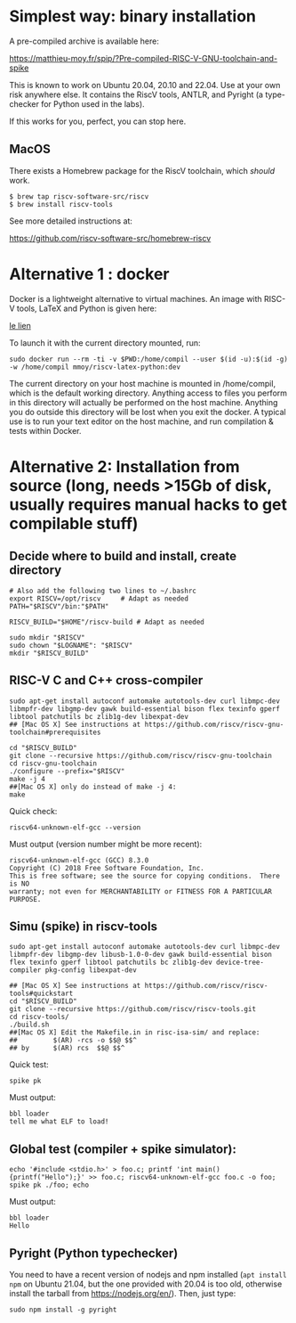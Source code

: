 # Simplest way: binary installation

A pre-compiled archive is available here:

  https://matthieu-moy.fr/spip/?Pre-compiled-RISC-V-GNU-toolchain-and-spike

This is known to work on Ubuntu 20.04, 20.10 and 22.04. Use at your own risk anywhere
else. It contains the RiscV tools, ANTLR, and Pyright (a type-checker for Python
used in the labs).

If this works for you, perfect, you can stop here.

## MacOS

There exists a Homebrew package for the RiscV toolchain, which
_should_ work.

```
$ brew tap riscv-software-src/riscv
$ brew install riscv-tools
```

See more detailed instructions at:

  https://github.com/riscv-software-src/homebrew-riscv

# Alternative 1 : docker

Docker is a lightweight alternative to virtual machines. An image with
RISC-V tools, LaTeX and Python is given here:

[le lien](https://cloud.docker.com/u/mmoy/repository/docker/mmoy/riscv-latex-python)

To launch it with the current directory mounted, run:

```
sudo docker run --rm -ti -v $PWD:/home/compil --user $(id -u):$(id -g) -w /home/compil mmoy/riscv-latex-python:dev
```

The current directory on your host machine is mounted in /home/compil,
which is the default working directory. Anything access to files you
perform in this directory will actually be performed on the host
machine. Anything you do outside this directory will be lost when you
exit the docker. A typical use is to run your text editor on the host
machine, and run compilation & tests within Docker.

# Alternative 2: Installation from source (long, needs >15Gb of disk, usually requires manual hacks to get compilable stuff)

## Decide where to build and install, create directory

	# Also add the following two lines to ~/.bashrc
	export RISCV=/opt/riscv 	# Adapt as needed
	PATH="$RISCV"/bin:"$PATH"

	RISCV_BUILD="$HOME"/riscv-build # Adapt as needed

	sudo mkdir "$RISCV"
	sudo chown "$LOGNAME": "$RISCV"
	mkdir "$RISCV_BUILD"

## RISC-V C and C++ cross-compiler

	sudo apt-get install autoconf automake autotools-dev curl libmpc-dev libmpfr-dev libgmp-dev gawk build-essential bison flex texinfo gperf libtool patchutils bc zlib1g-dev libexpat-dev
	## [Mac OS X] See instructions at https://github.com/riscv/riscv-gnu-toolchain#prerequisites

	cd "$RISCV_BUILD"
	git clone --recursive https://github.com/riscv/riscv-gnu-toolchain
	cd riscv-gnu-toolchain
	./configure --prefix="$RISCV"
	make -j 4
	##[Mac OS X] only do instead of make -j 4:
	make

Quick check:

	riscv64-unknown-elf-gcc --version

Must output (version number might be more recent):

	riscv64-unknown-elf-gcc (GCC) 8.3.0
	Copyright (C) 2018 Free Software Foundation, Inc.
	This is free software; see the source for copying conditions.  There is NO
	warranty; not even for MERCHANTABILITY or FITNESS FOR A PARTICULAR PURPOSE.

## Simu (spike) in riscv-tools

	sudo apt-get install autoconf automake autotools-dev curl libmpc-dev libmpfr-dev libgmp-dev libusb-1.0-0-dev gawk build-essential bison flex texinfo gperf libtool patchutils bc zlib1g-dev device-tree-compiler pkg-config libexpat-dev

	## [Mac OS X] See instructions at https://github.com/riscv/riscv-tools#quickstart
	cd "$RISCV_BUILD"
	git clone --recursive https://github.com/riscv/riscv-tools.git
	cd riscv-tools/
	./build.sh
	##[Mac OS X] Edit the Makefile.in in risc-isa-sim/ and replace:
	##         $(AR) -rcs -o $$@ $$^
	## by      $(AR) rcs  $$@ $$^

Quick test:

	spike pk

Must output:

	bbl loader
	tell me what ELF to load!

## Global test (compiler + spike simulator):

    echo '#include <stdio.h>' > foo.c; printf 'int main() {printf("Hello");}' >> foo.c; riscv64-unknown-elf-gcc foo.c -o foo; spike pk ./foo; echo

Must output:

    bbl loader
    Hello

## Pyright (Python typechecker)

You need to have a recent version of nodejs and npm installed (`apt install npm` on Ubuntu 21.04, but the one provided with 20.04 is too old, otherwise install the tarball from https://nodejs.org/en/). Then, just type:

    sudo npm install -g pyright
